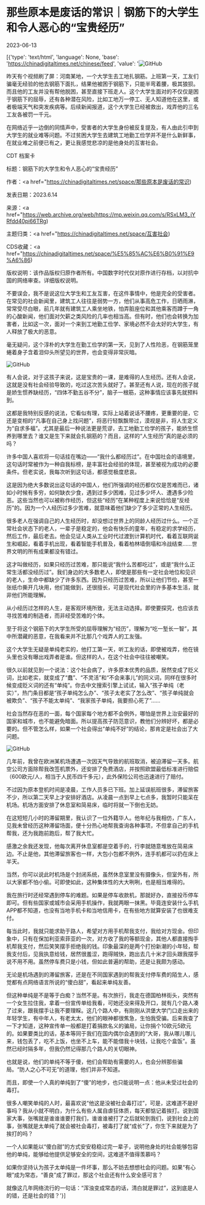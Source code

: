 # 那些原本是废话的常识｜钢筋下的大学生和令人恶心的“宝贵经历”

2023-06-13

[{'type': 'text/html', 'language': None, 'base': 'https://chinadigitaltimes.net/chinese/feed', 'value': '![GitHub](https://chinadigitaltimes.net/chinese/files/2023/06/post-697192-64889d4a0d252.)

昨天有个视频刷了屏：河南某地，一个大学生去工地扎钢筋。上班第一天，工友们骗毫无经验的他去钢筋下面扎，结果他被困于钢筋下，只能半弯着腰，极其狼狈。而且他的工友并没有帮他脱困，甚至直接下班走人。这个大学生面对的不仅仅是困于钢筋下的屈辱，还有各种潜在风险，比如工地万一停工、无人知道他在这里，或者极端天气和突发疾病等。后续新闻报道，这个大学生已经被救出，戏弄他的三名工友各被罚一千元。

在网络近乎一边倒的同情声中，受害者的大学生身份被反复提及，有人由此引申到大学生的就业难等问题。不过贫困大学生去建筑工地勤工俭学并不是什么新鲜事，在就业难之前便已有之，更让我感觉悲凉的是他身处的互害社会。



CDT 档案卡

标题：钢筋下的大学生和令人恶心的“宝贵经历”

作者：<a href="https://chinadigitaltimes.net/space/那些原本是废话的常识)

发表日期：2023.6.14

来源：<a href="https://web.archive.org/web/https://mp.weixin.qq.com/s/RSxLM3_jYRfdd40pi66TRg)

主题归类：<a href="https://chinadigitaltimes.net/space/互害社会)

CDS收藏：<a href="https://chinadigitaltimes.net/space/%E5%85%AC%E6%B0%91%E9%A6%86)

版权说明：该作品版权归原作者所有。中国数字时代仅对原作进行存档，以对抗中国的网络审查。详细版权说明。





不要误会，我不是说这位大学生和工友互害，在这件事情中，他是完全的受害者。在常见的社会新闻里，建筑工人往往是弱势一方，他们从事高危工作，日晒雨淋，常常受尽白眼，前几年就有建筑工人乘坐地铁，怕弄脏座位和其他乘客而蹲于一角的心酸新闻，他们面对欠薪之类风险的几率也相当高。但有时，他们也会转换为加害者，比如这一次，面对一个来到工地勤工俭学、家境必然不会太好的大学生，有人释放了极大的恶意。

毫无疑问，这个淳朴的大学生在勤工俭学的第一天，见到了人性险恶，在钢筋笼里蜷着身子含着泪仰头所望见的世界，也会变得非常灰暗。

![GitHub](https://chinadigitaltimes.net/chinese/files/2023/06/post-697192-64889d4a17228.)

有人会说，对于这孩子来说，这是宝贵的一课，是难得的人生经历。还有人会说，这就是没有社会经验导致的，吃过这次苦头就好了。甚至还有人说，现在的孩子就是娇生惯养缺经历，“四体不勤五谷不分”，脑子一根筋，这种事情应该事先就预料到。

这都是我特别反感的说法，它看似有理，实际上站着说话不腰疼，更重要的是，它还是变相的“凡事在自己身上找问题”，将恶行轻飘飘带过，漠视是非，将人生定义为“自求多福”。尤其是最后一种说法更是荒谬，去工地勤工俭学的孩子，能娇生惯养到哪里去？谁又是生下来就会扎钢筋的？而且，这样的“人生经历”真的是必须的吗？

许多中国人喜欢将一句话挂在嘴边——“我什么都经历过”。在中国社会的语境里，这句话时常被作为一种自我标榜，是丰富社会经验的体现，甚至被视为成功的必要条件。但老实说，我每次听到这句话，都感觉极度悲哀。

这是因为绝大多数说出这句话的中国人，他们所强调的经历都仅仅是苦难而已，诸如小时候有多穷，如何缺衣少食，遇到过多少困难，见过多少坏人、遭遇多少险恶。这些当然也可以被称作经历，但这些“经历”在某种程度上来说恰恰是“反经历”的。因为一个人经历过多少苦难，就意味着他们缺少了多少正常的人生经历。

很多老人在强调自己的人生经历时，却没想过世界上的同龄人经历过什么。一个正常社会状态下的老人，一辈子是稳定的，他会有快乐的童年，有稳定的求学经历，然后工作，最后老去。他会见证人类从工业时代过渡到计算机时代，看着互联网诞生和崛起，看着手机出现，看着智能手机普及，看着柏林墙倒塌和冷战结束……世界文明的所有成果都没有错过。

这才叫做经历，如果只经历过苦难，那只能说“我什么苦都吃过”，或是“我什么正常生活都没经历过”。我们身边的大多数老人，即使是那些有一定社会地位和见识的老人，生命中都缺少了许多东西。因为只经历过苦难，所以让他们节俭，甚至一张纸巾撕开几块用，他们能做到，还很擅长，可是现代社会里的许多基本生活，就非他们所能理解。

从小经历过怎样的人生，是客观环境所致，无法主动选择。即使要探究，也应该去寻找苦难的制造者，而非经受苦难的个体。

至于将这个钢筋下的大学生所受的屈辱理解为“经历”，理解为“吃一堑长一智”，其中所潜藏的恶意，在我看来并不比那几个戏弄人的工友强。

这个大学生无疑是单纯老实的，他打工第一天，听工友的话，即使被戏弄，他在镜头里也没有曝出戏弄者是谁。但这样的人，在这个社会中往往被嘲笑。

很久以前就见到一个说法：这个社会病了，许多原本优秀的品质，居然变成了贬义词，比如老实，就变成了“蠢”、“不灵活”和“不会来事儿”的同义词，同样在很多时候变成贬义词的还有“单纯”。你去中文搜索引擎上试试，输入“孩子单纯（老实）”，热门条目都是“孩子单纯怎么办”、“孩子太老实了怎么改”、“孩子单纯就会被欺负”、“孩子不能太单纯”、“我家孩子单纯，我要担心死了”……

社会当然存在恶的一面，每个国家每个地方都不会例外，哪怕是世界上治安最好的国家和城市，也不能避免暗面。所以提高孩子防范意识，教他们分辨好坏，都是必要的。但不管怎么样，如果一个社会得出“单纯不好”的结论，那肯定是社会出了大问题。

![GitHub](https://chinadigitaltimes.net/chinese/files/2023/06/post-697192-64889d4a2143c.)

几年前，我曾在欧洲某机场遭遇一次因天气导致的航班取消，被迫滞留一天多。航空公司方面除帮我改签机票外，还安排了免费酒店，并按照欧盟最低标准进行赔偿（600欧元/人，相当于人民币四千多元），此外保险公司也迅速进行了赔付。

不过因为原本登机时间是凌晨，工作人员多已下班。加上延误航班很多，滞留旅客不少，所以第二天早上才安排好酒店。从凌晨一点到早上七点多，我暂时只能呆在机场。机场方面安排了休息室和简易床，临时将就一下倒也无妨。

在这短短几小时的滞留期里，我认识了一位外籍华人。他年纪与我相仿，广东人，见我未曾经历这种滞留场面，便十分热心地帮我查询各种事项，不但拿自己的手机帮我，还为我跑前跑后，帮了我大忙。

感激之余我还发现，他每次离开休息室都是空着手的，行李就随意堆放在简易床边。不止是他，其他滞留旅客也一样，大包小包都不例外，连手机都可以扔在床上半天。

当然，你可以说此时机场是个封闭系统，虽然休息室里没有摄像头，但室外有，所以大家都不怕小偷。可即使如此，这种集体性的大大咧咧，也是相当难得的。

我在旅行时还经常遇到停车的难题。如果是停车收款机，那就好办，直接投币停车即可。但有些国家或城市会采用手机操作，我就两眼一抹黑。毕竟连安装什么手机APP都不知道，也没有当地手机卡和当地信用卡，在有些地方就算安装了也很难支付。

每当此时，我就只能求助于路人，希望对方用手机帮我支付，我给对方现金。但印象中，只有在保加利亚索菲亚的一次，对方收了我的等额现金，其他人都直接掏手机帮我支付，然后笑笑摆手拒绝我的钱。印象最深的是两个打扮新潮的小年轻，帮我支付后，见我执意给钱，居然很羞涩，跑得贼快，跑出去几十米才回头跟我摆手说不用不用。虽然停车费只是小钱，但如此普遍的帮助，还是让我颇为感动。

无论是机场遇到的滞留旅客，还是在不同国家遇到的帮我支付停车费的陌生人，感觉都有点网络语言所说的“傻白甜”，看起来单纯友善。

但这种单纯是不是等于白痴？当然不是。有次旅行，我走在德国柏林街头，突然有一个女生拉住我，拿着一份宣传单给我看，可她还没来得及开口，就有几个路人凑了过来，跟我摆手让我不要理睬。这几个路人中，有刚刚从洪堡大学门口走出来的年轻学生，有中年人，有老太太，他们的眼神都很焦急，生怕我受骗。后来我查了一下才知道，这种宣传单一般都是打着捐款名义的骗局，让你捐个10欧元5欧元的。如果要类比的话，基本等同于我们在国内偶尔会遇到的“大哥，我从哪儿哪儿来，钱包丢了，吃不上饭，也坐不上车，能不能借我十块钱，让我吃个盒饭”。虽然已经时隔多年，但我仍然记得那几个路人的关切眼神。

也就是说，他们的单纯不等于傻，他们会帮助有需要的人，也会分辨那些骗局。“防人之心不可无”的道理，他们并非不知道。

而且，即使一个人真的单纯到了“傻”的地步，也只能说明一点：他从未受过社会的毒打。

很多人嘲笑单纯的人时，最喜欢说“他这是没被社会毒打过”，可是，这难道不是好事吗？我从小就不明白，为什么有些人属自虐狂体质，每天都惦记着挨打。说到国家大事，张嘴就是谁谁谁要打我们，谁谁谁被打了之后就轮到我们，说到社会上的事，张嘴就是太单纯了就会被社会毒打，被毒打了就“成长”了，你生下来就是为了挨打的吗？

一个人如果能以“傻白甜”的方式安安稳稳过完一辈子，说明他身处的社会能够包容他的单纯，能够给他提供足够安全的空间，这难道不值得羡慕吗？

如果你坚持认为孩子太单纯是一件坏事，那么不妨去想想社会的问题。如果“有心眼”成为常态，“善良”成了罪过，那这个社会还有什么安全感可言？

就像这几年网络流行的一句话：“浑浊变成常态的话，清白就是罪过”，这到底是人的错，还是社会的错？'}]